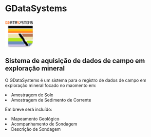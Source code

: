 # GDataSystems
<img src="/img/oGDSicon.png" width=92>
<h2>Sistema de aquisição de dados de campo em exploração mineral</h2>
<p> O GDataSystems é um sistema para o registro de dados de campo em exploração mineral focado no maomento em:</p>
<li> Amostragem de Solo
<li> Amostragem de Sedimento de Corrente
<p> Em breve será incluído:</p>
<li> Mapeamento Geológico
<li> Acompanhamento de Sondagem
<li> Descrição de Sondagem

